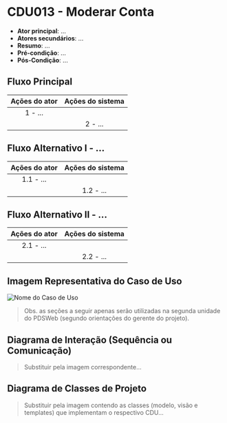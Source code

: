 # CDU013 - Moderar Conta

- **Ator principal**: ...
- **Atores secundários**: ...	 
- **Resumo**: ...
- **Pré-condição**: ...
- **Pós-Condição**: ...

## Fluxo Principal
| Ações do ator | Ações do sistema |
| :-----------------: | :-----------------: | 
| 1 - ... | |  
| | 2 - ... | 

## Fluxo Alternativo I - ...
| Ações do ator | Ações do sistema |
| :-----------------: |:-----------------: | 
| 1.1 - ... | |  
| | 1.2 - ... |

## Fluxo Alternativo II - ...
| Ações do ator | Ações do sistema |
| :-----------------: | :-----------------: | 
| 2.1 - ... | |  
| | 2.2 - ... |  

## Imagem Representativa do Caso de Uso
![Nome do Caso de Uso](caminho\imagem.png)

> Obs. as seções a seguir apenas serão utilizadas na segunda unidade do PDSWeb (segundo orientações do gerente do projeto).

## Diagrama de Interação (Sequência ou Comunicação)

> Substituir pela imagem correspondente...

## Diagrama de Classes de Projeto

> Substituir pela imagem contendo as classes (modelo, visão e templates) que implementam o respectivo CDU...